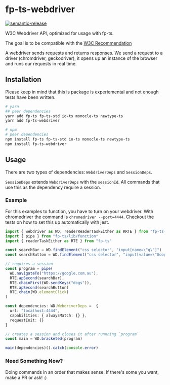 # fp-ts-webdriver

[![semantic-release](https://img.shields.io/badge/%20%20%F0%9F%93%A6%F0%9F%9A%80-semantic--release-e10079.svg)](https://github.com/semantic-release/semantic-release)

W3C Webdriver API, optimized for usage with fp-ts.

The goal is to be compatible with the [W3C Recommendation](https://www.w3.org/TR/webdriver1)

A webdriver sends requests and returns responses.
We send a request to a driver (chromdriver, geckodriver), it opens up an instance of the browser and runs our requests in real time.

## Installation

Please keep in mind that this is package is experiemental and not enough tests have been written.

```sh
# yarn
## peer dependencies
yarn add fp-ts fp-ts-std io-ts monocle-ts newtype-ts
yarn add fp-ts-webdriver

# npm
# peer dependencies
npm install fp-ts fp-ts-std io-ts monocle-ts newtype-ts
npm install fp-ts-webdriver
```

## Usage

There are two types of dependencies: `WebdriverDeps` and `SessionDeps`.

`SessionDeps` extends `WebdriverDeps` with the `sessionId`.
All commands that use this as the dependency require a session.

### Example

For this examples to function, you have to turn on your webdriver.
With chromedriver the command is `chromedriver --port=4444`.
Checkout the tests on how to set this up automatically with jest.

```ts
import { webdriver as WD, readerReaderTaskEither as RRTE } from "fp-ts-webdriver"
import { pipe } from "fp-ts/lib/function"
import { readerTaskEither as RTE } from "fp-ts"

const searchBar = WD.findElement("css selector", "input[name=\"q\"]")
const searchButton = WD.findElement("css selector", "input[value=\"Google Search\"]")

// requires a session
const program = pipe(
  WD.navigateTo("https://google.com.au"),
  RTE.apSecond(searchBar),
  RTE.chainFirst(WD.sendKeys("dogs")),
  RTE.apSecond(searchButton)
  RTE.chain(WD.elementClick)
)

const dependencies: WD.WebdriverDeps =  {
  url: "localhost:4444",
  capabilities: { alwaysMatch: {} },
  requestInit: {}
}

// creates a session and closes it after runnning `program`
const main = WD.bracketed(program)

main(dependencies)().catch(console.error)
```

### Need Something Now?

Doing commands in an order that makes sense. If there's some you want, make a PR or ask! :)
